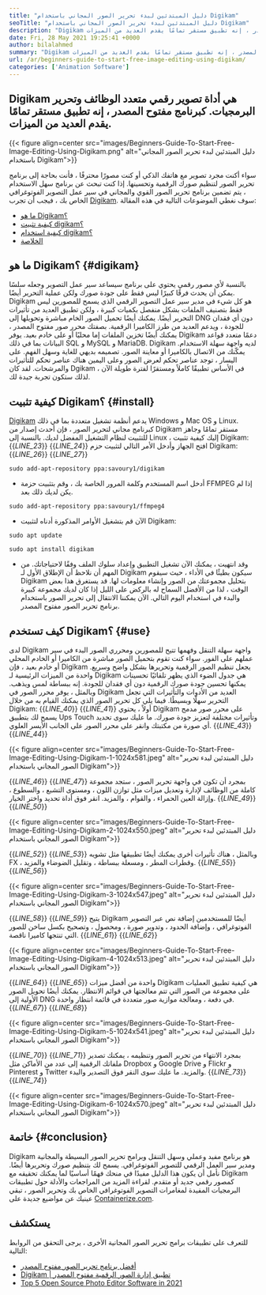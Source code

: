 ```yaml
---
title: "دليل المبتدئين لبدء تحرير الصور المجاني باستخدام Digikam" 
seoTitle: "دليل المبتدئين لبدء تحرير الصور المجاني باستخدام Digikam" 
description: "Digikam هي أداة تصوير متعددة الوظائف وتحرير البرمجيات. كبرنامج مفتوح المصدر ، إنه تطبيق مستقر تمامًا يقدم العديد من الميزات." 
date: Fri, 28 May 2021 19:25:41 +0000
author: bilalahmed
summary: "Digikam هي أداة تصوير رقمي متعدد الوظائف وتحرير البرمجيات. كبرنامج مفتوح المصدر ، إنه تطبيق مستقر تمامًا يقدم العديد من الميزات." 
url: /ar/beginners-guide-to-start-free-image-editing-using-digikam/
categories: ['Animation Software']
---
```


## Digikam هي أداة تصوير رقمي متعدد الوظائف وتحرير البرمجيات. كبرنامج مفتوح المصدر ، إنه تطبيق مستقر تمامًا يقدم العديد من الميزات.

{{< figure align=center src="images/Beginners-Guide-To-Start-Free-Image-Editing-Using-Digikam.png" alt="دليل المبتدئين لبدء تحرير الصور المجاني باستخدام Digikam">}}

سواء أكنت مجرد تصوير مع هاتفك الذكي أو كنت مصورًا محترفًا ، فأنت بحاجة إلى برنامج تحرير الصور لتنظيم صورك الرقمية وتحسينها. إذا كنت تبحث عن برنامج سهل الاستخدام ، يتم تضمين برنامج تحرير الصور القوي والمجاني في سير عمل التصوير الفوتوغرافي الخاص بك ، فيجب أن تجرب [Digikam][1]. سوف نغطي الموضوعات التالية في هذه المقالة:
  * [ما هو Digikam؟][2]
  * [كيفية تثبيت digikam؟][3]
  * [كيفية استخدام digikam؟][4]
  * [الخلاصة][5]

## ما هو Digikam؟ {#digikam}

بالنسبة لأي مصور رقمي يحتوي على برنامج سيساعد سير عمل التصوير وجعله سلسًا يمكن أن يحدث فرقًا كبيرًا ليس فقط على جودة صورك ولكن عملية التحرير أيضًا. Digikam هو كل شيء في مدير سير عمل التصوير الرقمي الذي يسمح للمصورين ليس فقط بتصنيف الملفات بشكل منفصل بكميات كبيرة ، ولكن تطبيق العديد من تأثيرات التحرير أيضًا. يمكنك أيضًا تحميل الصور الخام مباشرة وتحويلها إلى DNG دون أي فقدان للجودة ، ويدعم العديد من طرز الكاميرا الرقمية. بصفتك محرر صور مفتوح المصدر ، يمكنك أيضًا تخزين الملفات إما محليًا أو على خادم بعيد. يوفر Digikam دعمًا متعدد قواعد البيانات بما في ذلك SQL و MySQL و MariaDB.
Digikam لديه واجهة سهلة الاستخدام. يمكّنك من الاتصال بالكاميرا أو معاينة الصور. تصميمه بديهي للغاية وسهل الفهم. على اليسار ، توجد عناصر تحكم لعرض الصور وعلى اليمين هناك عناصر تحكم للتأثيرات والمرشحات. لقد كان Dgikam في الأساس تطبيقًا كاملاً ومستقرًا لفترة طويلة الآن ، لذلك ستكون تجربة جيدة لك.

## كيفية تثبيت Digikam؟ {#install}

[Digikam][1] يدعم أنظمة تشغيل متعددة بما في ذلك Windows و Mac OS و Linux. كبرنامج مجاني لتحرير الصور ، فإن أحدث إصدار من Digikam مستقر تمامًا وجاهز للتثبيت لنظام التشغيل المفضل لديك.
بالنسبة إلى Linux ، إليك كيفية تثبيت Digikam:
{{_LINE_23_}}
{{_LINE_24_}}
    افتح الجهاز وأدخل الأمر التالي لتثبيت حزم Digikam:
{{_LINE_26_}}
{{_LINE_27_}}
```
sudo add-apt-repository ppa:savoury1/digikam
```
  * أدخل اسم المستخدم وكلمة المرور الخاصة بك ، وقم بتثبيت حزمة FFMPEG إذا لم يكن لديك ذلك بعد.
```
sudo add-apt-repository ppa:savoury1/ffmpeg4
```
  * الآن قم بتشغيل الأوامر المذكورة أدناه لتثبيت Digikam:
```
sudo apt update
```
```
sudo apt install digikam
```
  * وقد انتهيت ، يمكنك الآن تشغيل التطبيق وإعداد سلوك الملف وفقًا لاحتياجاتك.
من المهم أن نلاحظ أن الإطلاق الأول لـ Digikam سيكون بطيئًا في الأداء ، حيث سيقوم Digikam بتحليل مجموعتك من الصور وإنشاء معلومات لها. قد يستغرق هذا بعض الوقت ، لذا من الأفضل السماح له بالركض على الليل إذا كان لديك مجموعة كبيرة والبدء في استخدام اليوم التالي. الآن يمكننا الانتقال إلى تحرير الصور باستخدام برنامج تحرير الصور مفتوح المصدر.

## كيف تستخدم Digikam؟ {#use}

لدى Digikam واجهة سهلة التنقل وفهمها تتيح للمصورين ومحرري الصور البدء في سير عملهم على الفور. سواء كنت تقوم بتحميل الصور مباشرة من الكاميرا أو الخادم المحلي أو خادم بعيد ، فإن Digikam يجعل تنظيم الصور الرقمية وتحريرها بشكل واضح وسريع.
واحدة من الميزات الرئيسية لـ Digikam هي جدول الضوء الذي يظهر تلقائيًا تحسينات يمكنها تحسين جودة صورك الرقمية دون أي فقدان للجودة. إنه ببساطة لمس ويذهب. وبالمثل ، يوفر محرر الصور في Digikam العديد من الأدوات والتأثيرات التي تجعل التحرير سهلًا وبسيطًا.
فيما يلي كل تحرير الصور الذي يمكنك القيام به من خلال Digikam:
{{_LINE_40_}}
{{_LINE_41_}}
    أولاً ، يحتوي Digikam على محرر صور مدمج يسمح لك بتطبيق Ups Touch وتأثيرات مختلفة لتعزيز جودة صورك. ما عليك سوى تحديد أي صورة من مكتبتك وانقر على محرر الصور على الجانب الأيسر العلوي.
{{_LINE_43_}}
{{_LINE_44_}}

{{< figure align=center src="images/Beginners-Guide-To-Start-Free-Image-Editing-Using-Digikam-1-1024x581.jpeg" alt="دليل المبتدئين لبدء تحرير الصور المجاني باستخدام Digikam">}}

{{_LINE_46_}}
{{_LINE_47_}}
    بمجرد أن تكون في واجهة تحرير الصور ، ستجد مجموعة كاملة من الوظائف لإدارة وتعديل ميزات مثل توازن اللون ، ومستوى التشبع ، والسطوع ، وإزالة العين الحمراء ، والقوام ، والمزيد. انقر فوق أداة تحديد واختر الخيار.
{{_LINE_49_}}
{{_LINE_50_}}

{{< figure align=center src="images/Beginners-Guide-To-Start-Free-Image-Editing-Using-Digikam-2-1024x550.jpeg" alt="دليل المبتدئين لبدء تحرير الصور المجاني باستخدام Digikam">}}

{{_LINE_52_}}
{{_LINE_53_}}
    وبالمثل ، هناك تأثيرات أخرى يمكنك أيضًا تطبيقها مثل تشويه FX ، وقطرات المطر ، ومسعلة ببساطة ، وتقليل الضوضاء والمزيد.
{{_LINE_55_}}
{{_LINE_56_}}

{{< figure align=center src="images/Beginners-Guide-To-Start-Free-Image-Editing-Using-Digikam-3-1024x547.jpeg" alt="دليل المبتدئين لبدء تحرير الصور المجاني باستخدام Digikam">}}

{{_LINE_58_}}
{{_LINE_59_}}
    يتيح Digikam أيضًا للمستخدمين إضافة نص عبر التصوير الفوتوغرافي ، وإضافة الحدود ، وتدوير صورة ، ومحصول ، وتصحيح بكسل ساخن للصور التي تنتجها كاميرا ناقصة.
{{_LINE_61_}}
{{_LINE_62_}}

{{< figure align=center src="images/Beginners-Guide-To-Start-Free-Image-Editing-Using-Digikam-4-1024x513.jpeg" alt="دليل المبتدئين لبدء تحرير الصور المجاني باستخدام Digikam">}}

{{_LINE_64_}}
{{_LINE_65_}}
    واحدة من أفضل ميزات Digikam هي كيفية تطبيق العمليات على مجموعة من الصور التي تتم معالجتها في قوائم الانتظار. يمكنك أيضًا تحويل الصور الأولية إلى DNG في دفعة ، ومعالجة موازية صور متعددة في قائمة انتظار واحدة.
{{_LINE_67_}}
{{_LINE_68_}}

{{< figure align=center src="images/Beginners-Guide-To-Start-Free-Image-Editing-Using-Digikam-5-1024x541.jpeg" alt="دليل المبتدئين لبدء تحرير الصور المجاني باستخدام Digikam">}}

{{_LINE_70_}}
{{_LINE_71_}}
    بمجرد الانتهاء من تحرير الصور وتنظيمه ، يمكنك تصدير ملفاتك الرقمية إلى عدد من الأماكن مثل Dropbox و Google Drive و Flickr و Pinterest و Twitter والمزيد. ما عليك سوى النقر فوق التصدير والبدء.
{{_LINE_73_}}
{{_LINE_74_}}

{{< figure align=center src="images/Beginners-Guide-To-Start-Free-Image-Editing-Using-Digikam-6-1024x570.jpeg" alt="دليل المبتدئين لبدء تحرير الصور المجاني باستخدام Digikam">}}


## خاتمة {#conclusion}

Digikam هو برنامج مفيد وعملي وسهل التنقل وبرامج تحرير الصور البسيطة والمجانية ومدير سير العمل الرقمي للتصوير الفوتوغرافي. يسمح لك بتنظيم صورك وتحريرها أيضًا. نأمل أن يكون هذا الدليل مفيدًا في منحك فهمًا أساسيًا لما يمكنك تحقيقه مع Digikam كمصور رقمي جديد أو متقدم. لقراءة المزيد من المراجعات والأدلة حول تطبيقات البرمجيات المفيدة لمغامرات التصوير الفوتوغرافي الخاص بك وتحرير الصور ، تبقي عينيك عن مواضيع جديدة على [Containerize.com][6].

## يستكشف
للتعرف على تطبيقات برامج تحرير الصور المجانية الأخرى ، يرجى التحقق من الروابط التالية:
  * [أفضل برنامج تحرير الصور مفتوح المصدر][7]
  * [Digikam | تطبيق إدارة الصور الرقمية مفتوح المصدر][1]
  * [Top 5 Open Source Photo Editor Software in 2021][8]



[1]: https://products.containerize.com/photo-editing-software/digikam/
[2]: #digikam
[3]: #install
[4]: #use
[5]: #conclusion
[6]: https://blog.containerize.com/
[7]: https://products.containerize.com/photo-editing-software/
[8]: https://blog.containerize.com/photo-editing-software/top-5-open-source-photo-editor-software-in-2021/
